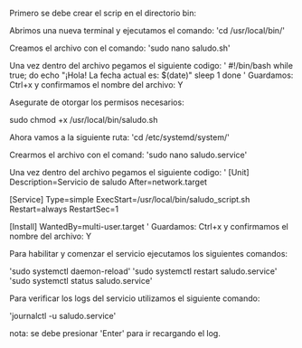 Primero se debe crear el scrip en el directorio bin:

Abrimos una nueva terminal y ejecutamos el comando: 'cd /usr/local/bin/'

Creamos el archivo con el comando: 'sudo nano saludo.sh'

Una vez dentro del archivo pegamos el siguiente codigo:
'
#!/bin/bash
while true; do
    echo "¡Hola! La fecha actual es: $(date)"
    sleep 1
done
'
Guardamos: Ctrl+x y confirmamos el nombre del archivo: Y

Asegurate de otorgar los permisos necesarios:

sudo chmod +x /usr/local/bin/saludo.sh

Ahora vamos a la siguiente ruta: 'cd /etc/systemd/system/'

Crearmos el archivo con el comand: 'sudo nano saludo.service'

Una vez dentro del archivo pegamos el siguiente codigo:
'
[Unit]
Description=Servicio de saludo
After=network.target

[Service]
Type=simple
ExecStart=/usr/local/bin/saludo_script.sh
Restart=always
RestartSec=1

[Install]
WantedBy=multi-user.target
'
Guardamos: Ctrl+x y confirmamos el nombre del archivo: Y

Para habilitar y comenzar el servicio ejecutamos los siguientes comandos:

'sudo systemctl daemon-reload'
'sudo systemctl restart saludo.service'
'sudo systemctl status saludo.service'

Para verificar los logs del servicio utilizamos el siguiente comando:

'journalctl -u saludo.service'

nota: se debe presionar 'Enter' para ir recargando el log.






